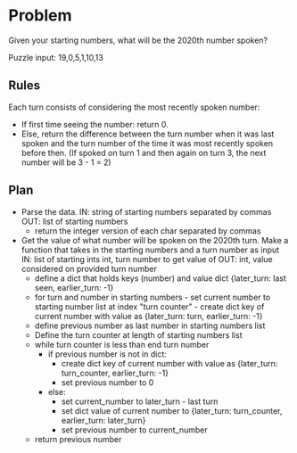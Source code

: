 # Problem

Given your starting numbers, what will be the 2020th number spoken?

Puzzle input: 19,0,5,1,10,13

## Rules

Each turn consists of considering the most recently spoken number:

- If first time seeing the number: return 0.
- Else, return the difference between the turn number when it was last spoken and the turn number of the time it was most recently spoken before then. (If spoked on turn 1 and then again on turn 3, the next number will be 3 - 1 = 2)

## Plan

- Parse the data. 
  IN: string of starting numbers separated by commas
  OUT: list of starting numbers
  - return the integer version of each char separated by commas
- Get the value of what number will be spoken on the 2020th turn. Make a function that takes in the starting numbers and a turn number as input
  IN: list of starting ints
      int, turn number to get value of
  OUT: int, value considered on provided turn number
    - define a dict that holds keys (number) and value dict {later_turn: last seen, earlier_turn: -1}
    - for turn and number in starting numbers
          - set current number to starting number list at index "turn counter"
          - create dict key of current number with value as {later_turn: turn, earlier_turn: -1}
    - define previous number as last number in starting numbers list 
    - Define the turn counter at length of starting numbers list
    - while turn counter is less than end turn number
        - if previous number is not in dict:
          - create dict key of current number with value as {later_turn: turn_counter, earlier_turn: -1}
          - set previous number to 0
        - else:
          - set current_number to later_turn - last turn
          - set dict value of current number to {later_turn: turn_counter, earlier_turn: later_turn}  
          - set previous number to current_number
    - return previous number
